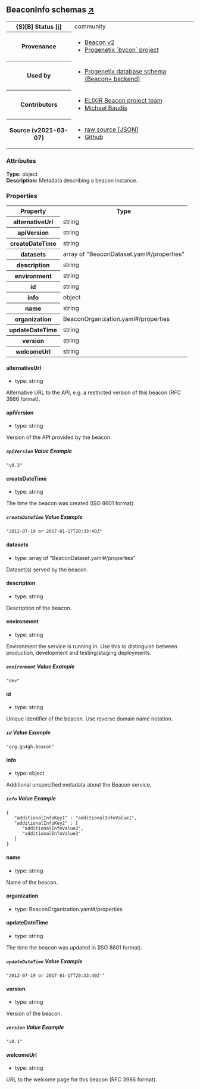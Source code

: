 
<div id="schema-header-title">
  <h2>BeaconInfo <span id="schema-header-title-project">schemas <a href="https://github.com/progenetix/schemas" target="_BLANK">&nearr;</a></span> </h2>
</div>

<table id="schema-header-table">
  <tr>
    <th>{S}[B] Status <a href="https://schemablocks.org/about/sb-status-levels.html">[i]</a></th>
    <td><div id="schema-header-status">community</div></td>
  </tr>

  <tr>
    <th>Provenance</th>
    <td>
      <ul>
<li><a href="https://github.com/ga4gh-beacon/specification-v2">Beacon v2</a></li>
<li><a href="https://github.com/progenetix/bycon/">Progenetix `bycon` project</a></li>
      </ul>
    </td>
  </tr>
  <tr>
    <th>Used by</th>
    <td>
      <ul>
<li><a href="https://github.com/progenetix/schemas/">Progenetix database schema (Beacon+ backend)</a></li>
      </ul>
    </td>
  </tr>

<!--more-->

  <tr>
    <th>Contributors</th>
    <td>
      <ul>
<li><a href="http://beacon-project.io">ELIXIR Beacon project team</a></li>
<li><a href="https://orcid.org/0000-0002-9903-4248">Michael Baudis</a></li>
      </ul>
    </td>
  </tr>
  <tr>
    <th>Source (v2021-03-07)</th>
    <td>
      <ul>
        <li><a href="current/BeaconInfo.json" target="_BLANK">raw source [JSON]</a></li>
        <li><a href="https://github.com/progenetix/schemas/blob/master/schemas/BeaconInfo.yaml" target="_BLANK">Github</a></li>
      </ul>
    </td>
  </tr>
</table>

<div id="schema-attributes-title">
  <h3>Attributes</h3>
</div>

  
__Type:__ object  
__Description:__ Metadata describing a beacon instance.

### Properties

<table id="schema-properties-table">
  <tr>
    <th>Property</th>
    <th>Type</th>
  </tr>
  <tr>
    <th>alternativeUrl</th>
    <td>string</td>
  </tr>
  <tr>
    <th>apiVersion</th>
    <td>string</td>
  </tr>
  <tr>
    <th>createDateTime</th>
    <td>string</td>
  </tr>
  <tr>
    <th>datasets</th>
    <td>array of "BeaconDataset.yaml#/properties"</td>
  </tr>
  <tr>
    <th>description</th>
    <td>string</td>
  </tr>
  <tr>
    <th>environment</th>
    <td>string</td>
  </tr>
  <tr>
    <th>id</th>
    <td>string</td>
  </tr>
  <tr>
    <th>info</th>
    <td>object</td>
  </tr>
  <tr>
    <th>name</th>
    <td>string</td>
  </tr>
  <tr>
    <th>organization</th>
    <td>BeaconOrganization.yaml#/properties</td>
  </tr>
  <tr>
    <th>updateDateTime</th>
    <td>string</td>
  </tr>
  <tr>
    <th>version</th>
    <td>string</td>
  </tr>
  <tr>
    <th>welcomeUrl</th>
    <td>string</td>
  </tr>

</table>


#### alternativeUrl

* type: string

Alternative URL to the API, e.g. a restricted version of this beacon (RFC 3986 format).


#### apiVersion

* type: string

Version of the API provided by the beacon.

##### `apiVersion` Value Example  

```
"v0.3"
```

#### createDateTime

* type: string

The time the beacon was created (ISO 8601 format).


##### `createDateTime` Value Example  

```
"2012-07-19 or 2017-01-17T20:33:40Z"
```

#### datasets

* type: array of "BeaconDataset.yaml#/properties"

Dataset(s) served by the beacon.


#### description

* type: string

Description of the beacon.



#### environment

* type: string

Environment the service is running in. Use this to distinguish 
between production, development and testing/staging deployments.


##### `environment` Value Example  

```
"dev"
```

#### id

* type: string

Unique identifier of the beacon. Use reverse domain name notation.


##### `id` Value Example  

```
"org.ga4gh.beacon"
```

#### info

* type: object

Additional unspecified metadata about the Beacon service.


##### `info` Value Example  

```
{
   "additionalInfoKey1" : "additionalInfoValue1",
   "additionalInfoKey2" : [
      "additionalInfoValue2",
      "additionalInfoValue3"
   ]
}
```

#### name

* type: string

Name of the beacon.



#### organization

* type: BeaconOrganization.yaml#/properties




#### updateDateTime

* type: string

The time the beacon was updated in (ISO 8601 format).


##### `updateDateTime` Value Example  

```
"2012-07-19 or 2017-01-17T20:33:40Z'"
```

#### version

* type: string

Version of the beacon.


##### `version` Value Example  

```
"v0.1"
```

#### welcomeUrl

* type: string

URL to the welcome page for this beacon (RFC 3986 format).



